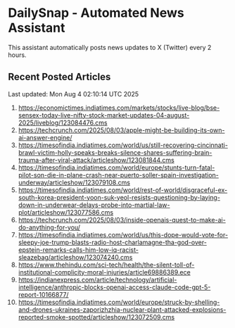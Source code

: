 # DailySnap - Automated News Assistant

This assistant automatically posts news updates to X (Twitter) every 2 hours.

## Recent Posted Articles

Last updated: Mon Aug  4 02:10:14 UTC 2025

1. https://economictimes.indiatimes.com/markets/stocks/live-blog/bse-sensex-today-live-nifty-stock-market-updates-04-august-2025/liveblog/123084476.cms
2. https://techcrunch.com/2025/08/03/apple-might-be-building-its-own-ai-answer-engine/
3. https://timesofindia.indiatimes.com/world/us/still-recovering-cincinnati-brawl-victim-holly-speaks-breaks-silence-shares-suffering-brain-trauma-after-viral-attack/articleshow/123081844.cms
4. https://timesofindia.indiatimes.com/world/europe/stunts-turn-fatal-pilot-son-die-in-plane-crash-near-puerto-soller-spain-investigation-underway/articleshow/123079108.cms
5. https://timesofindia.indiatimes.com/world/rest-of-world/disgraceful-ex-south-korea-president-yoon-suk-yeol-resists-questioning-by-laying-down-in-underwear-delays-probe-into-martial-law-plot/articleshow/123077586.cms
6. https://techcrunch.com/2025/08/03/inside-openais-quest-to-make-ai-do-anything-for-you/
7. https://timesofindia.indiatimes.com/world/us/this-dope-would-vote-for-sleepy-joe-trump-blasts-radio-host-charlamagne-tha-god-over-epstein-remarks-calls-him-low-iq-racist-sleazebag/articleshow/123074240.cms
8. https://www.thehindu.com/sci-tech/health/the-silent-toll-of-institutional-complicity-moral-injuries/article69886389.ece
9. https://indianexpress.com/article/technology/artificial-intelligence/anthropic-blocks-openai-access-claude-code-gpt-5-report-10166877/
10. https://timesofindia.indiatimes.com/world/europe/struck-by-shelling-and-drones-ukraines-zaporizhzhia-nuclear-plant-attacked-explosions-reported-smoke-spotted/articleshow/123072509.cms
